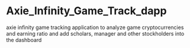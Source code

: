 # Axie_Infinity_Game_Track_dapp
axie infinity game tracking application to analyze game cryptocurrencies and earning ratio and add scholars, manager and other stockholders into the dashboard 

